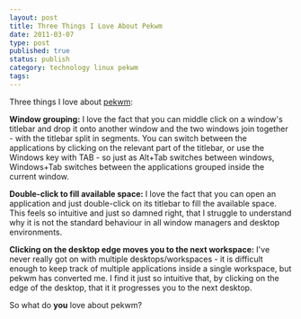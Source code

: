 ```yaml
--- 
layout: post 
title: Three Things I Love About Pekwm
date: 2011-03-07
type: post 
published: true 
status: publish
category: technology linux pekwm
tags:
---
```


Three things I love about [pekwm](http://www.pekwm.org/ "PekWM"):

**Window grouping:** I love the fact that you can middle click on a
window's titlebar and drop it onto another window and the two
windows join together - with the titlebar split in segments. You can
switch between the applications by clicking on the relevant part of
the titlebar, or use the Windows key with TAB - so just as Alt+Tab
switches between windows, Windows+Tab switches between the
applications grouped inside the current window.

<!--more-->

**Double-click to fill available space:** I love the fact that you
can open an application and just double-click on its titlebar to
fill the available space. This feels so intuitive and just so damned
right, that I struggle to understand why it is not the standard
behaviour in all window managers and desktop environments.

**Clicking on the desktop edge moves you to the next workspace:**
I've never really got on with multiple desktops/workspaces - it is
difficult enough to keep track of multiple applications inside a
single workspace, but pekwm has converted me. I find it just so
intuitive that, by clicking on the edge of the desktop, that it it
progresses you to the next desktop.

So what do **you** love about pekwm?

